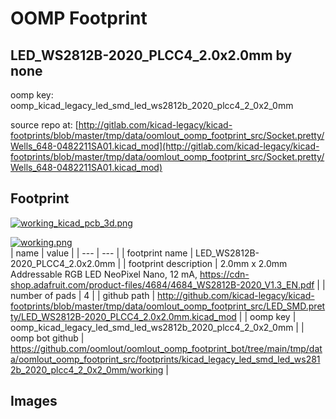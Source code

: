 # OOMP Footprint  
## LED_WS2812B-2020_PLCC4_2.0x2.0mm  by none  
  
oomp key: oomp_kicad_legacy_led_smd_led_ws2812b_2020_plcc4_2_0x2_0mm  
  
source repo at: [http://gitlab.com/kicad-legacy/kicad-footprints/blob/master/tmp/data/oomlout_oomp_footprint_src/Socket.pretty/Wells_648-0482211SA01.kicad_mod](http://gitlab.com/kicad-legacy/kicad-footprints/blob/master/tmp/data/oomlout_oomp_footprint_src/Socket.pretty/Wells_648-0482211SA01.kicad_mod)  
## Footprint  
  
[![working_kicad_pcb_3d.png](working_kicad_pcb_3d_600.png)](working_kicad_pcb_3d.png)  
  
[![working.png](working_600.png)](working.png)  
| name | value | 
| --- | --- | 
| footprint name | LED_WS2812B-2020_PLCC4_2.0x2.0mm | 
| footprint description | 2.0mm x 2.0mm Addressable RGB LED NeoPixel Nano, 12 mA, https://cdn-shop.adafruit.com/product-files/4684/4684_WS2812B-2020_V1.3_EN.pdf | 
| number of pads | 4 | 
| github path | http://github.com/kicad-legacy/kicad-footprints/blob/master/tmp/data/oomlout_oomp_footprint_src/LED_SMD.pretty/LED_WS2812B-2020_PLCC4_2.0x2.0mm.kicad_mod | 
| oomp key | oomp_kicad_legacy_led_smd_led_ws2812b_2020_plcc4_2_0x2_0mm | 
| oomp bot github | https://github.com/oomlout/oomlout_oomp_footprint_bot/tree/main/tmp/data/oomlout_oomp_footprint_src/footprints/kicad_legacy_led_smd_led_ws2812b_2020_plcc4_2_0x2_0mm/working | 
## Images  
